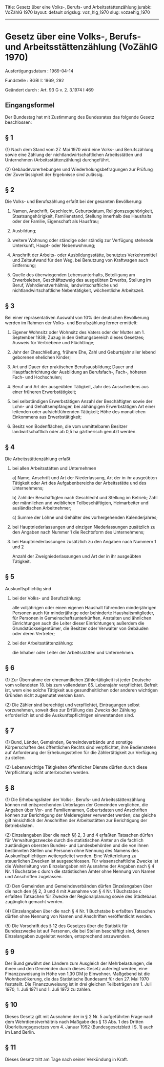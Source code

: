 Title: Gesetz über eine Volks-, Berufs- und Arbeitsstättenzählung
jurabk: VoZählG 1970
layout: default
origslug: voz_hlg_1970
slug: vozaehlg_1970

---

# Gesetz über eine Volks-, Berufs- und Arbeitsstättenzählung (VoZählG 1970)

Ausfertigungsdatum
:   1969-04-14

Fundstelle
:   BGBl I: 1969, 292

Geändert durch
:   Art. 93 G v. 2. 3.1974 I 469


## Eingangsformel

Der Bundestag hat mit Zustimmung des Bundesrates das folgende Gesetz
beschlossen:


## § 1

(1) Nach dem Stand vom 27. Mai 1970 wird eine Volks- und Berufszählung
sowie eine Zählung der nichtlandwirtschaftlichen Arbeitsstätten und
Unternehmen (Arbeitsstättenzählung) durchgeführt.

(2) Gebäudevorerhebungen und Wiederholungsbefragungen zur Prüfung der
Zuverlässigkeit der Ergebnisse sind zulässig.


## § 2

Die Volks- und Berufszählung erfaßt bei der gesamten Bevölkerung:

1.  Namen, Anschrift, Geschlecht, Geburtsdatum, Religionszugehörigkeit,
    Staatsangehörigkeit, Familienstand, Stellung innerhalb des Haushalts
    oder der Familie, Eigenschaft als Hausfrau;


2.  Ausbildung;


3.  weitere Wohnung oder ständige oder ständig zur Verfügung stehende
    Unterkunft, Haupt- oder Nebenwohnung;


4.  Anschrift der Arbeits- oder Ausbildungsstätte, benutztes
    Verkehrsmittel und Zeitaufwand für den Weg, bei Benutzung von
    Kraftwagen auch Entfernung;


5.  Quelle des überwiegenden Lebensunterhalts, Beteiligung am
    Erwerbsleben, Geschäftszweig des ausgeübten Erwerbs, Stellung im
    Beruf, Wehrdienstverhältnis, landwirtschaftliche und
    nichtlandwirtschaftliche Nebentätigkeit, wöchentliche Arbeitszeit.





## § 3

Bei einer repräsentativen Auswahl von 10% der deutschen Bevölkerung
werden im Rahmen der Volks- und Berufszählung ferner ermittelt:

1.  Eigener Wohnsitz oder Wohnsitz des Vaters oder der Mutter am 1.
    September 1939; Zuzug in den Geltungsbereich dieses Gesetzes; Ausweis
    für Vertriebene und Flüchtlinge;


2.  Jahr der Eheschließung, frühere Ehe, Zahl und Geburtsjahr aller lebend
    geborenen ehelichen Kinder;


3.  Art und Dauer der praktischen Berufsausbildung; Dauer und
    Hauptfachrichtung der Ausbildung an Berufsfach-, Fach-, höheren Fach-
    und Hochschulen;


4.  Beruf und Art der ausgeübten Tätigkeit, Jahr des Ausscheidens aus
    einer früheren Erwerbstätigkeit;


5.  bei selbständigen Erwerbstätigen Anzahl der Beschäftigten sowie der
    Lohn- und Gehaltsempfänger, bei abhängigen Erwerbstätigen Art einer
    leitenden oder aufsichtführenden Tätigkeit; Höhe des monatlichen
    Einkommens aus Erwerbstätigkeit;


6.  Besitz von Bodenflächen, die vom unmittelbaren Besitzer
    landwirtschaftlich oder ab 0,5 ha gärtnerisch genutzt werden.





## § 4

Die Arbeitsstättenzählung erfaßt

1.  bei allen Arbeitsstätten und Unternehmen

    a)  Name, Anschrift und Art der Niederlassung, Art der in ihr ausgeübten
        Tätigkeit oder Art des Aufgabenbereichs der Arbeitsstätte und des
        Unternehmens;


    b)  Zahl der Beschäftigten nach Geschlecht und Stellung im Betrieb; Zahl
        der männlichen und weiblichen Teilbeschäftigten, Heimarbeiter und
        ausländischen Arbeitnehmer;


    c)  Summe der Löhne und Gehälter des vorhergehenden Kalenderjahres;





2.  bei Hauptniederlassungen und einzigen Niederlassungen zusätzlich zu
    den Angaben nach Nummer 1 die Rechtsform des Unternehmens;


3.  bei Hauptniederlassungen zusätzlich zu den Angaben nach Nummern 1 und
    2

    Anzahl der Zweigniederlassungen und Art der in ihr ausgeübten
    Tätigkeit.





## § 5

Auskunftspflichtig sind

1.  bei der Volks- und Berufszählung:

    alle volljährigen oder einen eigenen Haushalt führenden minderjährigen
    Personen auch für minderjährige oder behinderte Haushaltsmitglieder,
    für Personen in Gemeinschaftsunterkünften, Anstalten und ähnlichen
    Einrichtungen auch die Leiter dieser Einrichtungen; außerdem die
    Grundstückseigentümer, die Besitzer oder Verwalter von Gebäuden oder
    deren Vertreter;


2.  bei der Arbeitsstättenzählung:

    die Inhaber oder Leiter der Arbeitsstätten und Unternehmen.





## § 6

(1) Zur Übernahme der ehrenamtlichen Zählertätigkeit ist jeder
Deutsche vom vollendeten 18. bis zum vollendeten 65. Lebensjahr
verpflichtet. Befreit ist, wem eine solche Tätigkeit aus
gesundheitlichen oder anderen wichtigen Gründen nicht zugemutet werden
kann.

(2) Die Zähler sind berechtigt und verpflichtet, Eintragungen selbst
vorzunehmen, soweit dies zur Erfüllung des Zwecks der Zählung
erforderlich ist und die Auskunftspflichtigen einverstanden sind.


## § 7

(1) Bund, Länder, Gemeinden, Gemeindeverbände und sonstige
Körperschaften des öffentlichen Rechts sind verpflichtet, ihre
Bediensteten auf Anforderung der Erhebungsstellen für die
Zählertätigkeit zur Verfügung zu stellen.

(2) Lebenswichtige Tätigkeiten öffentlicher Dienste dürfen durch diese
Verpflichtung nicht unterbrochen werden.


## § 8

(1) Die Erhebungslisten der Volks-, Berufs- und Arbeitsstättenzählung
können mit entsprechenden Unterlagen der Gemeinden verglichen, die
Angaben über Vor- und Familiennamen, Geburtsdaten und Anschriften
können zur Berichtigung der Melderegister verwendet werden; das
gleiche gilt hinsichtlich der Anschriften der Arbeitsstätten zur
Berichtigung der Betriebslisten.

(2) Einzelangaben über die nach §§ 2, 3 und 4 erfaßten Tatsachen
dürfen für Verwaltungszwecke durch die statistischen Ämter an die
fachlich zuständigen obersten Bundes- und Landesbehörden und die von
ihnen bestimmten Stellen und Personen ohne Nennung des Namens des
Auskunftspflichtigen weitergeleitet werden. Eine Weiterleitung zu
steuerlichen Zwecken ist ausgeschlossen. Für wissenschaftliche Zwecke
ist die Weiterleitung von Einzelangaben mit Ausnahme der Angaben nach
§ 4 Nr. 1 Buchstabe c durch die statistischen Ämter ohne Nennung von
Namen und Anschriften zugelassen.

(3) Den Gemeinden und Gemeindeverbänden dürfen Einzelangaben über die
nach den §§ 2, 3 und 4 mit Ausnahme von § 4 Nr. 1 Buchstabe c erfaßten
Tatsachen für Zwecke der Regionalplanung sowie des Städtebaus
zugänglich gemacht werden.

(4) Einzelangaben über die nach § 4 Nr. 1 Buchstabe b erfaßten
Tatsachen dürfen ohne Nennung von Namen und Anschriften veröffentlicht
werden.

(5) Die Vorschrift des § 12 des Gesetzes über die Statistik für
Bundeszwecke ist auf Personen, die bei Stellen beschäftigt sind, denen
Einzelangaben zugeleitet werden, entsprechend anzuwenden.


## § 9

Der Bund gewährt den Ländern zum Ausgleich der Mehrbelastungen, die
ihnen und den Gemeinden durch dieses Gesetz auferlegt werden, eine
Finanzzuweisung in Höhe von 1,30 DM je Einwohner. Maßgebend ist die
Wohnbevölkerung, die das Statistische Bundesamt für den 27. Mai 1970
feststellt. Die Finanzzuweisung ist in drei gleichen Teilbeträgen am
1\. Juli 1970, 1. Juli 1971 und 1. Juli 1972 zu zahlen.


## § 10

Dieses Gesetz gilt mit Ausnahme der in § 2 Nr. 5 aufgeführten Frage
nach dem Wehrdienstverhältnis nach Maßgabe des § 13 Abs. 1 des Dritten
Überleitungsgesetzes vom 4. Januar 1952 (Bundesgesetzblatt I S. 1)
auch im Land Berlin.


## § 11

Dieses Gesetz tritt am Tage nach seiner Verkündung in Kraft.

